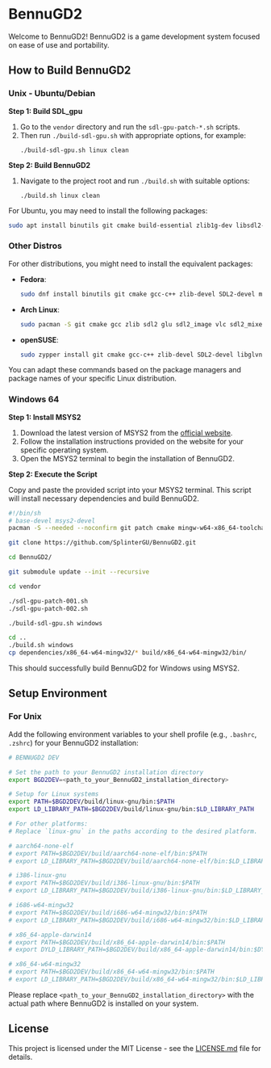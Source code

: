 # BennuGD2

Welcome to BennuGD2! BennuGD2 is a game development system focused on ease of use and portability.

## How to Build BennuGD2

### Unix - Ubuntu/Debian

**Step 1: Build SDL_gpu**

1. Go to the `vendor` directory and run the `sdl-gpu-patch-*.sh` scripts.
2. Then run `./build-sdl-gpu.sh` with appropriate options, for example:
   ```
   ./build-sdl-gpu.sh linux clean
   ```

**Step 2: Build BennuGD2**

1. Navigate to the project root and run `./build.sh` with suitable options:
   ```
   ./build.sh linux clean
   ```

For Ubuntu, you may need to install the following packages:

```bash
sudo apt install binutils git cmake build-essential zlib1g-dev libsdl2-dev libglu1-mesa-dev libsdl2-image-dev libvlc-dev libsdl2-mixer-dev
```

### Other Distros

For other distributions, you might need to install the equivalent packages:

- **Fedora**:
  ```bash
  sudo dnf install binutils git cmake gcc-c++ zlib-devel SDL2-devel mesa-libGLU-devel SDL2_image-devel libvlc-devel SDL2_mixer-devel
  ```

- **Arch Linux**:
  ```bash
  sudo pacman -S git cmake gcc zlib sdl2 glu sdl2_image vlc sdl2_mixer
  ```

- **openSUSE**:
  ```bash
  sudo zypper install git cmake gcc-c++ zlib-devel SDL2-devel libglvnd-devel libSDL2_image-devel libvlc-devel libSDL2_mixer-devel
  ```

You can adapt these commands based on the package managers and package names of your specific Linux distribution.

### Windows 64

**Step 1: Install MSYS2**

1. Download the latest version of MSYS2 from the [official website](https://www.msys2.org/).
2. Follow the installation instructions provided on the website for your specific operating system.
3. Open the MSYS2 terminal to begin the installation of BennuGD2.

**Step 2: Execute the Script**

Copy and paste the provided script into your MSYS2 terminal. This script will install necessary dependencies and build BennuGD2.

```bash
#!/bin/sh
# base-devel msys2-devel
pacman -S --needed --noconfirm git patch cmake mingw-w64-x86_64-toolchain mingw-w64-x86_64-pkg-config mingw-w64-x86_64-cmake mingw-w64-x86_64-make mingw-w64-x86_64-emacs mingw-w64-x86_64-SDL2 mingw-w64-x86_64-SDL2_image mingw-w64-x86_64-SDL2_mixer mingw-w64-x86_64-libpng mingw-w64-x86_64-zlib mingw-w64-x86_64-libogg mingw-w64-x86_64-libvorbis mingw-w64-x86_64-libtheora mingw-w64-x86_64-libmodplug mingw-w64-x86_64-libmikmod mingw-w64-x86_64-libtre-git mingw-w64-x86_64-flac mingw-w64-x86_64-openal mingw-w64-x86_64-libxml2 mingw-w64-x86_64-libjpeg-turbo mingw-w64-x86_64-libwebp

git clone https://github.com/SplinterGU/BennuGD2.git

cd BennuGD2/

git submodule update --init --recursive

cd vendor

./sdl-gpu-patch-001.sh
./sdl-gpu-patch-002.sh

./build-sdl-gpu.sh windows

cd ..
./build.sh windows
cp dependencies/x86_64-w64-mingw32/* build/x86_64-w64-mingw32/bin/
```

This should successfully build BennuGD2 for Windows using MSYS2.

## Setup Environment

### For Unix

Add the following environment variables to your shell profile (e.g., `.bashrc`, `.zshrc`) for your BennuGD2 installation:

```bash
# BENNUGD2 DEV

# Set the path to your BennuGD2 installation directory
export BGD2DEV=<path_to_your_BennuGD2_installation_directory>

# Setup for Linux systems
export PATH=$BGD2DEV/build/linux-gnu/bin:$PATH
export LD_LIBRARY_PATH=$BGD2DEV/build/linux-gnu/bin:$LD_LIBRARY_PATH

# For other platforms:
# Replace `linux-gnu` in the paths according to the desired platform.

# aarch64-none-elf
# export PATH=$BGD2DEV/build/aarch64-none-elf/bin:$PATH
# export LD_LIBRARY_PATH=$BGD2DEV/build/aarch64-none-elf/bin:$LD_LIBRARY_PATH

# i386-linux-gnu
# export PATH=$BGD2DEV/build/i386-linux-gnu/bin:$PATH
# export LD_LIBRARY_PATH=$BGD2DEV/build/i386-linux-gnu/bin:$LD_LIBRARY_PATH

# i686-w64-mingw32
# export PATH=$BGD2DEV/build/i686-w64-mingw32/bin:$PATH
# export LD_LIBRARY_PATH=$BGD2DEV/build/i686-w64-mingw32/bin:$LD_LIBRARY_PATH

# x86_64-apple-darwin14
# export PATH=$BGD2DEV/build/x86_64-apple-darwin14/bin:$PATH
# export DYLD_LIBRARY_PATH=$BGD2DEV/build/x86_64-apple-darwin14/bin:$DYLD_LIBRARY_PATH

# x86_64-w64-mingw32
# export PATH=$BGD2DEV/build/x86_64-w64-mingw32/bin:$PATH
# export LD_LIBRARY_PATH=$BGD2DEV/build/x86_64-w64-mingw32/bin:$LD_LIBRARY_PATH
```

Please replace `<path_to_your_BennuGD2_installation_directory>` with the actual path where BennuGD2 is installed on your system.

## License

This project is licensed under the MIT License - see the [LICENSE.md](LICENSE.md) file for details.
